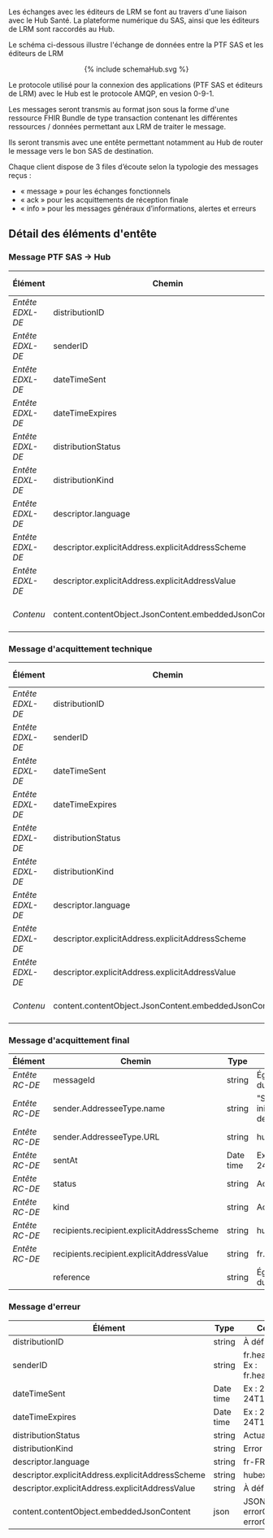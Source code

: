 Les échanges avec les éditeurs de LRM se font au travers d'une liaison avec le Hub Santé.
La plateforme numérique du SAS, ainsi que les éditeurs de LRM sont raccordés au Hub.

Le schéma ci-dessous illustre l'échange de données entre la PTF SAS et les éditeurs de LRM

<div class="figure" style="width:100%;" align ="center">
    <p>{% include schemaHub.svg %}</p>
</div>

Le protocole utilisé pour la connexion des applications (PTF SAS et éditeurs de LRM) avec le Hub est le protocole AMQP, en vesion 0-9-1. 

Les messages seront transmis au format json sous la forme d'une ressource FHIR Bundle de type transaction contenant les différentes ressources / données permettant aux LRM de traiter le message. 

Ils seront transmis avec une entête permettant notamment au Hub de router le message vers le bon SAS de destination.

Chaque client dispose de 3 files d’écoute selon la typologie des messages reçus : 
- « message » pour les échanges fonctionnels
- « ack » pour les acquittements de réception finale
- « info » pour les messages généraux d’informations, alertes et erreurs

## Détail des éléments d'entête

### Message PTF SAS -> Hub 

| Élément | Chemin | Type | Commentaire / valeur |
|--------|--------|------|-------------|
| *Entête EDXL-DE* | distributionID | string | À définir |
| *Entête EDXL-DE* | senderID | string | À définir. Ex : PTFSAS|
| *Entête EDXL-DE* | dateTimeSent | Date time | Ex : 2025-08-24T14:15:22+02:00 |
| *Entête EDXL-DE* | dateTimeExpires | Date time | Ex : 2025-08-24T14:15:22+02:00 |
| *Entête EDXL-DE* | distributionStatus | string | Actual |
| *Entête EDXL-DE* | distributionKind | string | Report
|  *Entête EDXL-DE*| descriptor.language | string | fr-FR |
| *Entête EDXL-DE* | descriptor.explicitAddress.explicitAddressScheme | string | Hubex |
| *Entête EDXL-DE* | descriptor.explicitAddress.explicitAddressValue | string | fr.health.samu.XXX Ex : fr.health.samu.330 |
| *Contenu* | content.contentObject.JsonContent.embeddedJsonContent | json | Fichier Bundle transactionnel au format JSON |

### Message d'acquittement technique

| Élément | Chemin | Type | Commentaire / valeur |
|--------|--------|------|------------------------|
| *Entête EDXL-DE* | distributionID | string | Règle à communiquer par équipe Hub |
| *Entête EDXL-DE* | senderID | string | À définir. PTF SAS ? |
| *Entête EDXL-DE* | dateTimeSent | Date time | Ex : 2025-08-24T14:15:22+02:00 |
| *Entête EDXL-DE* | dateTimeExpires | Date time | Ex : 2025-08-24T14:15:22Z+02:00 |
| *Entête EDXL-DE* | distributionStatus | string | Actual |
| *Entête EDXL-DE* | distributionKind | string | Ack |
| *Entête EDXL-DE* | descriptor.language | string | fr-FR |
| *Entête EDXL-DE* | descriptor.explicitAddress.explicitAddressScheme | string | Hubex |
| *Entête EDXL-DE* | descriptor.explicitAddress.explicitAddressValue | string | fr.health.samu.XXX (Ex : fr.health.samu.330) |
| *Contenu* | content.contentObject.JsonContent.embeddedJsonContent | json | Fichier Bundle transactionnel au format JSON |

### Message d'acquittement final

| Élément | Chemin | Type | Commentaire |
|--------|--------|------|-------------|
| *Entête RC-DE* | messageId | string | Égal à distributionId du message initial |
| *Entête RC-DE* | sender.AddresseeType.name | string | "Sender du message initial ? ou de celui de l'ACK PTFSAS" |
| *Entête RC-DE* | sender.AddresseeType.URL | string | hubex:fr.PTFSAS |
| *Entête RC-DE* | sentAt | Date time | Ex : 2025-08-24T14:15:22+02:00 |
| *Entête RC-DE* | status | string | Actual |
| *Entête RC-DE* | kind | string | Ack |
| *Entête RC-DE* | recipients.recipient.explicitAddressScheme | string | hubex |
| *Entête RC-DE* | recipients.recipient.explicitAddressValue | string | fr.health.samu.XXX |
|  | reference | string | Égal à distributionId du message initial |


### Message d'erreur

| Élément | Type | Commentaire |
|--------|------|-------------|
| distributionID | string | À définir |
| senderID | string | fr.health.samu.XXX Ex : fr.health.samu.330 |
| dateTimeSent | Date time | Ex : 2025-08-24T14:15:22+02:00 |
| dateTimeExpires | Date time | Ex : 2025-08-24T14:15:22+02:00 |
| distributionStatus | string | Actual |
| distributionKind | string | Error |
| descriptor.language | string | fr-FR |
| descriptor.explicitAddress.explicitAddressScheme | string | hubex |
| descriptor.explicitAddress.explicitAddressValue | string | À définir. PTF SAS ? |
| content.contentObject.embeddedJsonContent | json | JSON avec errorCode et errorCause |